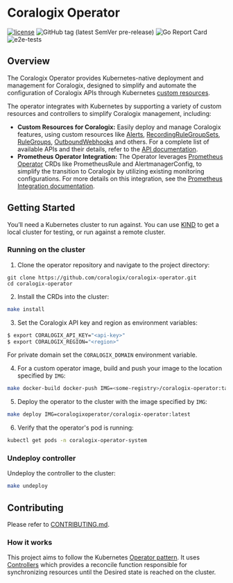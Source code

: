 # Coralogix Operator
[![license](https://img.shields.io/github/license/coralogix/coralogix-operator.svg)](https://raw.githubusercontent.com/coralogix/coralogix-operator/master/LICENSE)
![GitHub tag (latest SemVer pre-release)](https://img.shields.io/github/v/tag/coralogix/coralogix-operator.svg?include_prereleases&style=plastic)
![Go Report Card](https://goreportcard.com/badge/github.com/coralogix/coralogix-operator)
![e2e-tests](https://github.com/coralogix/coralogix-operator/actions/workflows/e2e-tests.yaml/badge.svg?style=plastic)

## Overview
The Coralogix Operator provides Kubernetes-native deployment and management for Coralogix, 
designed to simplify and automate the configuration of Coralogix APIs through Kubernetes [custom resources](https://kubernetes.io/docs/concepts/extend-kubernetes/api-extension/custom-resources/).

The operator integrates with Kubernetes by supporting a variety of custom resources and controllers to simplify Coralogix management, including:

- **Custom Resources for Coralogix:** Easily deploy and manage Coralogix features, using custom resources like
[Alerts](https://github.com/coralogix/coralogix-operator/tree/master/config/samples/alerts), 
[RecordingRuleGroupSets](https://github.com/coralogix/coralogix-operator/tree/master/config/samples/recordingrulegroupset),
[RuleGroups](https://github.com/coralogix/coralogix-operator/tree/master/config/samples/rulegroups), [OutboundWebhooks](https://github.com/coralogix/coralogix-operator/tree/master/config/samples/outboundwebhooks) and others.
For a complete list of available APIs and their details, refer to the [API documentation](https://github.com/coralogix/coralogix-operator/tree/master/docs/api.md).
- **Prometheus Operator Integration:** The Operator leverages [Prometheus Operator](https://prometheus-operator.dev/) CRDs like PrometheusRule and AlertmanagerConfig,
to simplify the transition to Coralogix by utilizing existing monitoring configurations.
For more details on this integration, see the [Prometheus Integration documentation](https://github.com/coralogix/coralogix-operator/tree/master/docs/prometheus-integration.md).

## Getting Started
You’ll need a Kubernetes cluster to run against. You can use [KIND](https://sigs.k8s.io/kind) to get a local cluster for testing, or run against a remote cluster.

### Running on the cluster
1. Clone the operator repository and navigate to the project directory:
```
git clone https://github.com/coralogix/coralogix-operator.git 
cd coralogix-operator
```

2. Install the CRDs into the cluster:
```sh
make install
```

3. Set the Coralogix API key and region as environment variables:
```sh
$ export CORALOGIX_API_KEY="<api-key>"
$ export CORALOGIX_REGION="<region>"
```
For private domain set the `CORALOGIX_DOMAIN` environment variable.

4. For a custom operator image, build and push your image to the location specified by `IMG`:
```sh
make docker-build docker-push IMG=<some-registry>/coralogix-operator:tag
```

5. Deploy the operator to the cluster with the image specified by `IMG`:
```sh
make deploy IMG=coralogixoperator/coralogix-operator:latest
```

6. Verify that the operator's pod is running:
```sh
kubectl get pods -n coralogix-operator-system
```

### Undeploy controller
Undeploy the controller to the cluster:

```sh
make undeploy
```

## Contributing
Please refer to [CONTRIBUTING.md](CONTRIBUTING.md).

### How it works
This project aims to follow the Kubernetes [Operator pattern](https://kubernetes.io/docs/concepts/extend-kubernetes/operator/).
It uses [Controllers](https://kubernetes.io/docs/concepts/architecture/controller/) 
which provides a reconcile function responsible for synchronizing resources until the Desired state is reached on the cluster.
